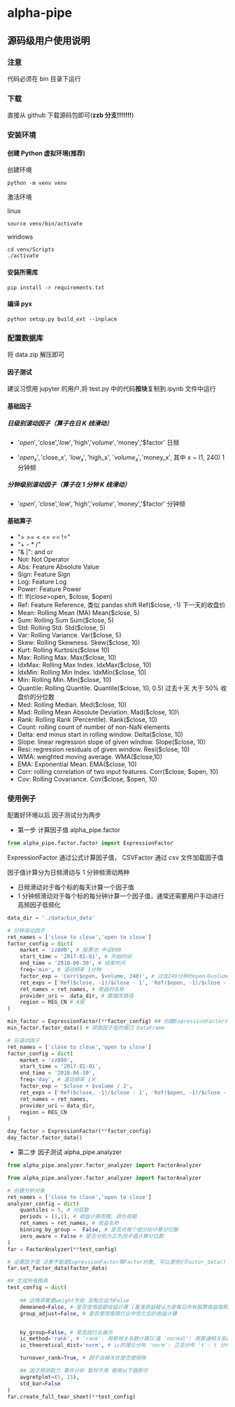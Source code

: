 # alpha-pipe

## 源码级用户使用说明

### 注意

代码必须在 bin 目录下运行

### 下载

直接从 github 下载源码包即可(**zzb 分支!!!!!!!**)

### 安装环境

#### 创建 Python 虚拟环境(推荐)

创建环境

```shell
python -m venv venv
```

激活环境

linux

```shell
source venv/bin/activate
```

windows

```
cd venv/Scripts
./activate
```

#### 安装所需库

```shell
pip install -r requirements.txt
```

#### 编译 pyx

```shell
python setup.py build_ext --inplace
```

### 配置数据库

将 data.zip 解压即可

#### 因子测试

建议习惯用 jupyter 的用户,将 test.py 中的代码**按块**复制到.ipynb 文件中运行

#### 基础因子

##### 日级别滚动因子（算子在日 K 线滑动）

- '$open','$close','$low','$high','$volume','$money','$factor' 日频

- '$open_x', '$close_x', '$low_x', '$high_x', '$volume_x', '$money_x', 其中 x ~ (1, 240) 1 分钟频

##### 分钟级别滚动因子（算子在 1 分钟 K 线滑动）

- '$open','$close','$low','$high','$volume','$money','$factor' 分钟频

#### 基础算子

<!-- ![](docs/op1.jpg)
![](docs/op2.jpg)
![](docs/op3.jpg)
![](docs/op4.jpg) -->

- "> >= < <= == !="
- "+ - \* /"
- "& |": and or
- Not: Not Operator
- Abs: Feature Absolute Value
- Sign: Feature Sign
- Log: Feature Log
- Power: Feature Power
- If: If($close>$open, $close, $open)
- Ref: Feature Reference, 类似 pandas shift Ref($close, -1) 下一天的收盘价
- Mean: Rolling Mean (MA) Mean($close, 5)
- Sum: Rolling Sum Sum($close, 5)
- Std: Rolling Std. Std($close, 5)
- Var: Rolling Variance. Var($close, 5)
- Skew: Rolling Skewness. Skew($close, 10)
- Kurt: Rolling Kurtosis($close 10)
- Max: Rolling Max. Max($close, 10)
- IdxMax: Rolling Max Index. IdxMax($close, 10)
- IdxMin: Rolling Min Index. IdxMin($close, 10)
- Min: Rolling Min. Min($close, 10)
- Quantile: Rolling Quantile. Quantile($close, 10, 0.5) 过去十天 大于 50% 收盘价的分位数
- Med: Rolling Median. Med($close, 10)
- Mad: Rolling Mean Absolute Deviation. Mad($close, 10)\
- Rank: Rolling Rank (Percentile). Rank($close, 10)
- Count: rolling count of number of non-NaN elements
- Delta: end minus start in rolling window. Delta($close, 10)
- Slope: linear regression slope of given window. Slope($close, 10)
- Resi: regression residuals of given window. Resi($close, 10)
- WMA: weighted moving average. WMA($close,10)
- EMA: Exponential Mean. EMA($close, 10)
- Corr: rolling correlation of two input features. Corr($close, $open, 10)
- Cov: Rolling Covariance. Cov($close, $open, 10)

### 使用例子

配置好环境以后 因子测试分为两步

- 第一步 计算因子值 alpha_pipe.factor

```python
from alpha_pipe.factor.factor import ExpressionFactor
```

ExpressionFactor 通过公式计算因子值， CSVFactor 通过 csv 文件加载因子值

因子值计算分为日频滑动与 1 分钟频滑动两种

- 日频滑动对于每个标的每天计算一个因子值
- 1 分钟频滑动对于每个标的每分钟计算一个因子值，通常还需要用户手动进行高频因子低频化

```python
data_dir = './data/bin_data'

# 分钟滚动因子
ret_names = ['close to close','open to close']
factor_config = dict(
    market = 'zz800', # 股票池 中证800
    start_time = '2017-01-01', # 开始时间
    end_time = '2018-06-30', # 结束时间
    freq='min', # 滚动频率 1分钟
    factor_exp = 'Corr($open, $volume, 240)', # 过去240分钟的open与volume的相关性
    ret_exps = ['Ref($close, -1)/$close - 1', 'Ref($open, -1)/$close - 1'], # 收益计算公式，注意目前收益仍是日频滚动的
    ret_names = ret_names, # 收益的名称
    provider_uri =  data_dir, # 数据库路径
    region = REG_CN # A股
)

min_factor = ExpressionFactor(**factor_config) ## 创建ExpressionFactor对象
min_factor.factor_data() # 获取因子值的接口 DataFrame

# 日滚动因子
ret_names = ['close to close','open to close']
factor_config = dict(
    market = 'zz800',
    start_time = '2017-01-01',
    end_time = '2018-06-30',
    freq='day', # 滚动频率 1天
    factor_exp = '$close + $volume / 2',
    ret_exps = ['Ref($close, -1)/$close - 1', 'Ref($open, -1)/$close - 1'], # 收益计算公式
    ret_names = ret_names,
    provider_uri = data_dir,
    region = REG_CN
)

day_factor = ExpressionFactor(**factor_config)
day_factor.factor_data()
```

- 第二步 因子测试 alpha_pipe.analyzer

```python
from alpha_pipe.analyzer.factor_analyzer import FactorAnalyzer
```

```python
from alpha_pipe.analyzer.factor_analyzer import FactorAnalyzer

# 创建分析对象
ret_names = ['close to close','open to close']
analyzer_config = dict(
    quantiles = 5, # 分层数
    periods = (1,1), # 收益计算周期、调仓周期
    ret_names = ret_names, # 收益名称
    binning_by_group =  False, # 是否对每个组分别计算分位数
    zero_aware = False # 是否分别为正负因子值计算分位数
)
far = FactorAnalyzer(**test_config) 

# 设置因子值 注意不能是ExpressionFactor等Factor对象, 可以是他们factor_data() 接口返回的Dataframe因子值
far.set_factor_data(factor_data) 

## 生成所有图表
test_config = dict(
    
    ## 这两项需要weight字段 没有应设为False
    demeaned=False, # 是否使用超额收益计算 (基准收益被认为是每日所有股票收益按照weight列中权重加权的均值)
    group_adjust=False, # 是否使用使用行业中性化后的收益计算


    by_group=False, # 是否按行业展示
    ic_method='rank', # 'rank': 用秩相关系数计算IC值 'normal': 用普通相关系数计算IC值
    ic_theoretical_dist='norm', # ic的理论分布 'norm': 正态分布 't': t 分布

    turnover_rank=True, # 因子自相关性是否使用秩

    ## 因子预测能力 事件分析 暂时不用 使用以下值即可
    avgretplot=(5, 15), 
    std_bar=False
)
far.create_full_tear_sheet(**test_config) 
```
